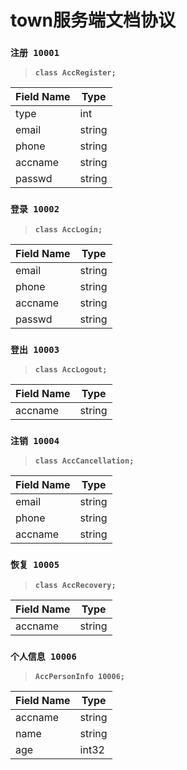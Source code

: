 # town服务端文档协议

### `注册 10001`

> **`class AccRegister;`**

| Field Name   | Type   |
| ------------ | ------ |
| type         | int    |
| email        | string |
| phone        | string |
| accname      | string |
| passwd       | string |

### `登录 10002`

> **`class AccLogin;`**

| Field Name   | Type   |
| ------------ | ------ |
| email        | string |
| phone        | string |
| accname      | string |
| passwd       | string |

### `登出 10003`

> **`class AccLogout;`**

| Field Name   | Type   |
| ------------ | ------ |
| accname      | string |

### `注销 10004`

> **`class AccCancellation;`**

| Field Name   | Type   |
| ------------ | ------ |
| email        | string |
| phone        | string |
| accname      | string |

### `恢复 10005`

> **`class AccRecovery;`**

| Field Name   | Type   |
| ------------ | ------ |
| accname      | string |

### `个人信息 10006`

> **`AccPersonInfo 10006;`**

| Field Name   | Type   |
| ------------ | ------ |
| accname      | string |
| name         | string |
| age          | int32  |